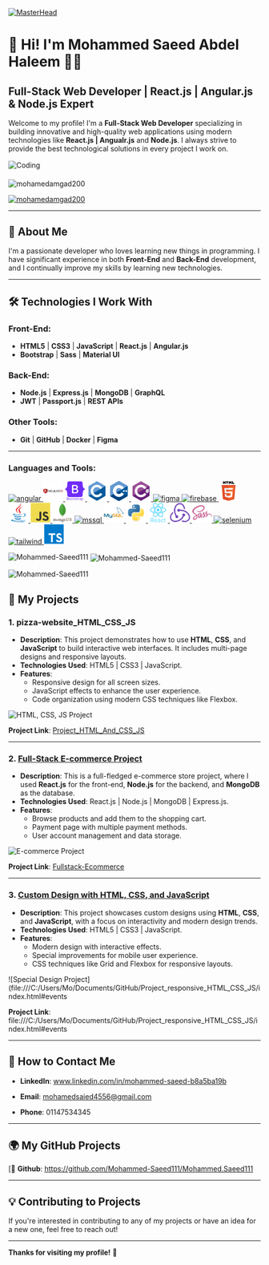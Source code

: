 [![MasterHead](https://firebasestorage.googleapis.com/v0/b/flexi-coding.appspot.com/o/dempgi7-520f8d5f-63d4-4453-8822-dbc149ae27f8.gif?alt=media&token=91c0c7b2-93c3-4029-b011-1a8703c5730d)](https://github.com/)
# 👋 Hi! I'm **Mohammed Saeed Abdel Haleem** 👨‍💻

## **Full-Stack Web Developer** | **React.js | Angular.js & Node.js Expert**

Welcome to my profile! I'm a **Full-Stack Web Developer** specializing in building innovative and high-quality web applications using modern technologies like **React.js | Angualr.js** and **Node.js**. I always strive to provide the best technological solutions in every project I work on.

<div style="margin-bottom:20px">
        <img align="center" alt="Coding" width="400" src="https://cdn.dribbble.com/users/1162077/screenshots/3848914/programmer.gif">
</div>
<p align="left" style="margin-top:20px"> <img src="https://komarev.com/ghpvc/?username=mohamedamgad200&label=Profile%20views&color=0e75b6&style=flat" alt="mohamedamgad200""/> </p>
<p align="left"> <a href="https://github.com/ryo-ma/github-profile-trophy"><img src="https://github-profile-trophy.vercel.app/?username=mohamedamgad200" alt="mohamedamgad200" /></a> </p>

---

## 🌱 **About Me**
I'm a passionate developer who loves learning new things in programming. I have significant experience in both **Front-End** and **Back-End** development, and I continually improve my skills by learning new technologies.

---

## 🛠️ **Technologies I Work With**

### **Front-End:**
- **HTML5** | **CSS3** | **JavaScript** | **React.js** | **Angular.js**
- **Bootstrap** | **Sass** | **Material UI**

### **Back-End:**
- **Node.js** | **Express.js** | **MongoDB** | **GraphQL**
- **JWT** | **Passport.js** | **REST APIs**

### **Other Tools:**
- **Git** | **GitHub** | **Docker** | **Figma**

---

<h3 align="left">Languages and Tools:</h3>
<p align="left"> <a href="https://angular.io" target="_blank" rel="noreferrer"> <img src="https://angular.io/assets/images/logos/angular/angular.svg" alt="angular" width="40" height="40"/> </a> <a href="https://angular.io" target="_blank" rel="noreferrer"> <img src="https://raw.githubusercontent.com/devicons/devicon/master/icons/angularjs/angularjs-original-wordmark.svg" alt="angularjs" width="40" height="40"/> </a> <a href="https://getbootstrap.com" target="_blank" rel="noreferrer"> <img src="https://raw.githubusercontent.com/devicons/devicon/master/icons/bootstrap/bootstrap-plain-wordmark.svg" alt="bootstrap" width="40" height="40"/> </a> <a href="https://www.cprogramming.com/" target="_blank" rel="noreferrer"> <img src="https://raw.githubusercontent.com/devicons/devicon/master/icons/c/c-original.svg" alt="c" width="40" height="40"/> </a> <a href="https://www.w3schools.com/cpp/" target="_blank" rel="noreferrer"> <img src="https://raw.githubusercontent.com/devicons/devicon/master/icons/cplusplus/cplusplus-original.svg" alt="cplusplus" width="40" height="40"/> </a> <a href="https://www.w3schools.com/cs/" target="_blank" rel="noreferrer"> <img src="https://raw.githubusercontent.com/devicons/devicon/master/icons/csharp/csharp-original.svg" alt="csharp" width="40" height="40"/> </a> <a href="https://www.figma.com/" target="_blank" rel="noreferrer"> <img src="https://www.vectorlogo.zone/logos/figma/figma-icon.svg" alt="figma" width="40" height="40"/> </a> <a href="https://firebase.google.com/" target="_blank" rel="noreferrer"> <img src="https://www.vectorlogo.zone/logos/firebase/firebase-icon.svg" alt="firebase" width="40" height="40"/> </a> <a href="https://www.w3.org/html/" target="_blank" rel="noreferrer"> <img src="https://raw.githubusercontent.com/devicons/devicon/master/icons/html5/html5-original-wordmark.svg" alt="html5" width="40" height="40"/> </a> <a href="https://www.java.com" target="_blank" rel="noreferrer"> <img src="https://raw.githubusercontent.com/devicons/devicon/master/icons/java/java-original.svg" alt="java" width="40" height="40"/> </a> <a href="https://developer.mozilla.org/en-US/docs/Web/JavaScript" target="_blank" rel="noreferrer"> <img src="https://raw.githubusercontent.com/devicons/devicon/master/icons/javascript/javascript-original.svg" alt="javascript" width="40" height="40"/> </a> <a href="https://www.mongodb.com/" target="_blank" rel="noreferrer"> <img src="https://raw.githubusercontent.com/devicons/devicon/master/icons/mongodb/mongodb-original-wordmark.svg" alt="mongodb" width="40" height="40"/> </a> <a href="https://www.microsoft.com/en-us/sql-server" target="_blank" rel="noreferrer"> <img src="https://www.svgrepo.com/show/303229/microsoft-sql-server-logo.svg" alt="mssql" width="40" height="40"/> </a> <a href="https://www.mysql.com/" target="_blank" rel="noreferrer"> <img src="https://raw.githubusercontent.com/devicons/devicon/master/icons/mysql/mysql-original-wordmark.svg" alt="mysql" width="40" height="40"/> </a> <a href="https://www.python.org" target="_blank" rel="noreferrer"> <img src="https://raw.githubusercontent.com/devicons/devicon/master/icons/python/python-original.svg" alt="python" width="40" height="40"/> </a> <a href="https://reactjs.org/" target="_blank" rel="noreferrer"> <img src="https://raw.githubusercontent.com/devicons/devicon/master/icons/react/react-original-wordmark.svg" alt="react" width="40" height="40"/> </a> <a href="https://redux.js.org" target="_blank" rel="noreferrer"> <img src="https://raw.githubusercontent.com/devicons/devicon/master/icons/redux/redux-original.svg" alt="redux" width="40" height="40"/> </a> <a href="https://sass-lang.com" target="_blank" rel="noreferrer"> <img src="https://raw.githubusercontent.com/devicons/devicon/master/icons/sass/sass-original.svg" alt="sass" width="40" height="40"/> </a> <a href="https://www.selenium.dev" target="_blank" rel="noreferrer"> <img src="https://raw.githubusercontent.com/detain/svg-logos/780f25886640cef088af994181646db2f6b1a3f8/svg/selenium-logo.svg" alt="selenium" width="40" height="40"/> </a> 
<a href="https://tailwindcss.com/" target="_blank" rel="noreferrer"> <img src="https://www.vectorlogo.zone/logos/tailwindcss/tailwindcss-icon.svg" alt="tailwind" width="40" height="40"/> </a> <a href="https://www.typescriptlang.org/" target="_blank" rel="noreferrer"> <img src="https://raw.githubusercontent.com/devicons/devicon/master/icons/typescript/typescript-original.svg" alt="typescript" width="40" height="40"/> </a> </p>

<p><img align="left" src="https://github-readme-stats.vercel.app/api/top-langs?username=Mohammed-Saeed111&show_icons=true&locale=en&layout=compact" alt="Mohammed-Saeed111" /></p>

<p>&nbsp;<img align="center" src="https://github-readme-stats.vercel.app/api?username=Mohammed-Saeed111&show_icons=true&locale=en" alt="Mohammed-Saeed111" /></p>

<p><img align="center" src="https://github-readme-streak-stats.herokuapp.com/?user=Mohammed-Saeed111&" alt="Mohammed-Saeed111" /></p>

## 🚀 **My Projects**

### 1. **pizza-website_HTML_CSS_JS**

- **Description**: This project demonstrates how to use **HTML**, **CSS**, and **JavaScript** to build interactive web interfaces. It includes multi-page designs and responsive layouts.
- **Technologies Used**: HTML5 | CSS3 | JavaScript.
- **Features**:
  - Responsive design for all screen sizes.
  - JavaScript effects to enhance the user experience.
  - Code organization using modern CSS techniques like Flexbox.

![HTML, CSS, JS Project](https://via.placeholder.com/600x400.gif?text=HTML+CSS+JS+Project)

**Project Link**: [Project_HTML_And_CSS_JS](https://github.com/Mohammed-Saeed111/Project_HTML_And_CSS_JS)

---

### 2. **[Full-Stack E-commerce Project](https://github.com/Mohammed-Saeed111/Fullstack-Ecommerce)**

- **Description**: This is a full-fledged e-commerce store project, where I used **React.js** for the front-end, **Node.js** for the backend, and **MongoDB** as the database.
- **Technologies Used**: React.js | Node.js | MongoDB | Express.js.
- **Features**:
  - Browse products and add them to the shopping cart.
  - Payment page with multiple payment methods.
  - User account management and data storage.

![E-commerce Project](https://via.placeholder.com/600x400.gif?text=E-commerce+Project)

**Project Link**: [Fullstack-Ecommerce](https://github.com/Mohammed-Saeed111/Fullstack-Ecommerce)

---

### 3. **[Custom Design with HTML, CSS, and JavaScript](https://github.com/Mohammed-Saeed111/Special_Design_HTML_CSS_JS)**

- **Description**: This project showcases custom designs using **HTML**, **CSS**, and **JavaScript**, with a focus on interactivity and modern design trends.
- **Technologies Used**: HTML5 | CSS3 | JavaScript.
- **Features**:
  - Modern design with interactive effects.
  - Special improvements for mobile user experience.
  - CSS techniques like Grid and Flexbox for responsive layouts.

![Special Design Project](file:///C:/Users/Mo/Documents/GitHub/Project_responsive_HTML_CSS_JS/index.html#events

**Project Link**: file:///C:/Users/Mo/Documents/GitHub/Project_responsive_HTML_CSS_JS/index.html#events

---

## 📍 **How to Contact Me**

- **LinkedIn**: www.linkedin.com/in/mohammed-saeed-b8a5ba19b


- **Email**: mohamedsaied4556@gmail.com
- **Phone**: 01147534345

---

## 🌍 **My GitHub Projects**

[🔗 **Github**: https://github.com/Mohammed-Saeed111/Mohammed.Saeed111

---

## 💡 **Contributing to Projects**

If you're interested in contributing to any of my projects or have an idea for a new one, feel free to reach out!

---

**Thanks for visiting my profile!** 🌟
